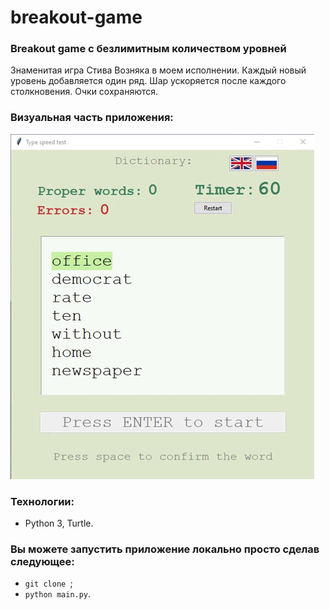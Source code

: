 # breakout-game
### Breakout game с безлимитным количеством уровней


Знаменитая игра Стива Возняка в моем исполнении.
Каждый новый уровень добавляется один ряд.
Шар ускоряется после каждого столкновения.
Очки сохраняются.

### Визуальная часть приложения:
![breakout-game](https://github.com/slychagin/typing-speed-test/blob/master/app_ui.gif)

### Технологии:
- Python 3, Turtle.

### Вы можете запустить приложение локально просто сделав следующее:
- `git clone `;
- `python main.py`.
